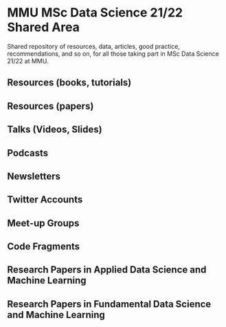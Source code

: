 # MMU MSc Data Science 21/22 Shared Area

Shared repository of resources, data, articles, good practice, recommendations, and so on, for all those taking part in MSc Data Science 21/22 at MMU.


## Resources (books, tutorials)


## Resources (papers)


## Talks (Videos, Slides)


## Podcasts


## Newsletters


## Twitter Accounts


## Meet-up Groups


## Code Fragments


## Research Papers in Applied Data Science and Machine Learning


## Research Papers in Fundamental Data Science and Machine Learning


